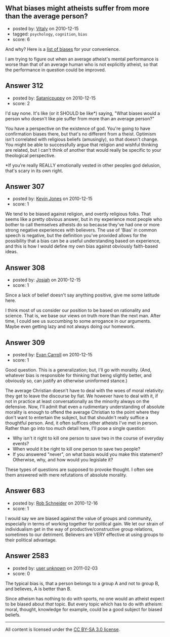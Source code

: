 ## What biases might atheists suffer from more than the average person?

- posted by: [Vitaly](https://stackexchange.com/users/-1/106-vitaly) on 2010-12-15
- tagged: `psychology`, `cognition`, `bias`
- score: 6

And why?
Here is a [list of biases][1] for your convenience.

I am trying to figure out when an average atheist's mental performance is worse than that of an average human who is not explicitly atheist, so that the performance in question could be improved.


  [1]: http://en.wikipedia.org/wiki/List_of_cognitive_biases


## Answer 312

- posted by: [Satanicpuppy](https://stackexchange.com/users/-1/169-satanicpuppy) on 2010-12-15
- score: 2

<p>I'd say none. It's like (or it SHOULD be like*) saying, "What biases would a person who doesn't like pie suffer from more than an average person?"</p>

<p>You have a perspective on the existence of god. You're going to have confirmation biases there, but that's no different from a theist. Optimism isn't correlated with religious beliefs (amusingly), so that doesn't change. You might be able to successfully argue that religion and wishful thinking are related, but I can't think of another that would really be specific to your theological perspective.</p>

<p>*If you're really REALLY emotionally vested in other peoples god delusion, that's scary in its own right.</p>



## Answer 307

- posted by: [Kevin Jones](https://stackexchange.com/users/-1/186-kevin-jones) on 2010-12-15
- score: 1

<p>We tend to be biased against religion, and overtly religious folks.  That seems like a pretty obvious answer, but in my experience most people who bother to call themselves atheists do so because they've had one or more strong negative experiences with believers.  The use of 'Bias' in common speech is negative, but the definition you've provided allows for the possibility that a bias can be a useful understanding based on experience, and this is how I would define my own bias against obviously faith-based ideas.  </p>



## Answer 308

- posted by: [Josiah](https://stackexchange.com/users/-1/88-josiah) on 2010-12-15
- score: 1

<p>Since a lack of belief doesn't say anything positive, give me some latitude here.</p>

<p>I think most of us consider our position to be based on rationality and science. That is, we base our views on truth more than the next man. After time, I could see us succumbing to some arrogance in our arguments. Maybe even getting lazy and not always doing our homework.</p>



## Answer 309

- posted by: [Evan Carroll](https://stackexchange.com/users/-1/5-evan-carroll) on 2010-12-15
- score: 1

<p>Good question. This is a generalization; but, I'll go with morality. (And, whatever bias is responsible for thinking that being slightly better, and obviously so, can justify an otherwise uninformed stance.)</p>

<p>The average Christian doesn't have to deal with the woes of moral relativity: they get to leave the discourse by fiat. We however have to deal with it, if not in practice at least conversationally as the minority always on the defensive. Now, I'll admit that even a rudimentary understanding of absolute morality is enough to offend the average Christian to the point where they don't want to entertain the subject, but that shouldn't really suffice a thoughtful person. And, it often suffices other atheists I've met in person. Rather than go into too much detail here, I'll pose a single question:</p>

<ul>
<li>Why isn't it right to kill one person to save two in the course of everyday events?</li>
<li>When would it be right to kill one person to save two people?</li>
<li>If you answered "never", on what basis would you make this statement? Otherwise, why, and how would you legislate it?</li>
</ul>

<p>These types of questions are supposed to provoke thought. I often see them answered with mere refutations of absolute morality.</p>



## Answer 683

- posted by: [Rob Schneider](https://stackexchange.com/users/-1/149-rob-schneider) on 2010-12-16
- score: 1

<p>I would say we are biased against the value of groups and community, especially in terms of working together for political gain.  We let our strain of individualism get in the way of productive/constructive group relations, sometimes to our detriment. Believers are VERY effective at using groups to their political advantage.</p>



## Answer 2583

- posted by: [user unknown](https://stackexchange.com/users/-1/992-user-unknown) on 2011-02-03
- score: 0

<p>The typical bias is, that a person belongs to a group A and not to group B, and believes, A is better than B. </p>

<p>Since atheism has nothing to do with sports, no one would an atheist expect to be biased about <em>that</em> topic. But every topic which has to do with atheism: moral, thought, knowledge for example, could be a good subject for biased beliefs. </p>




---

All content is licensed under the [CC BY-SA 3.0 license](https://creativecommons.org/licenses/by-sa/3.0/).
